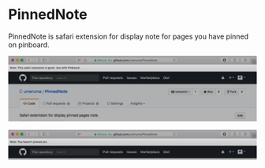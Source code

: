 # PinnedNote

PinnedNote is safari extension for display note for pages you have pinned on pinboard.

![ScreenShot 01](README%20Assets/ScreenShot01.png?raw=true)

![ScreenShot 02](README%20Assets/ScreenShot02.png?raw=true)